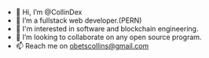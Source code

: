 - 👋 Hi, I’m @CollinDex
- 👀 I’m a fullstack web developer.(PERN)
- 👀 I'm interested in software and blockchain engineering.
- 💞️ I’m looking to collaborate on any open source program.
- 📫 Reach me on obetscollins@gmail.com

<!---
CollinDex/CollinDex is a ✨ special ✨ repository because its `README.md` (this file) appears on your GitHub profile.
You can click the Preview link to take a look at your changes.
--->
